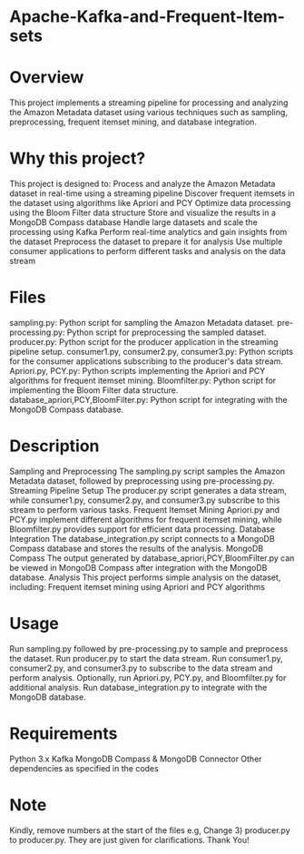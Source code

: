 # Apache-Kafka-and-Frequent-Item-sets
# Overview
This project implements a streaming pipeline for processing and analyzing the Amazon Metadata dataset using various techniques such as sampling, preprocessing, frequent itemset mining, and database integration.
# Why this project?
This project is designed to:
Process and analyze the Amazon Metadata dataset in real-time using a streaming pipeline
Discover frequent itemsets in the dataset using algorithms like Apriori and PCY
Optimize data processing using the Bloom Filter data structure
Store and visualize the results in a MongoDB Compass database
Handle large datasets and scale the processing using Kafka
Perform real-time analytics and gain insights from the dataset
Preprocess the dataset to prepare it for analysis
Use multiple consumer applications to perform different tasks and analysis on the data stream
# Files
sampling.py: Python script for sampling the Amazon Metadata dataset.
pre-processing.py: Python script for preprocessing the sampled dataset.
producer.py: Python script for the producer application in the streaming pipeline setup.
consumer1.py, consumer2.py, consumer3.py: Python scripts for the consumer applications subscribing to the producer's data stream.
Apriori.py, PCY.py: Python scripts implementing the Apriori and PCY algorithms for frequent itemset mining.
Bloomfilter.py: Python script for implementing the Bloom Filter data structure.
database_apriori,PCY,BloomFilter.py: Python script for integrating with the MongoDB Compass database.
# Description
 Sampling and Preprocessing
The sampling.py script samples the Amazon Metadata dataset, followed by preprocessing using pre-processing.py.
Streaming Pipeline Setup
The producer.py script generates a data stream, while consumer1.py, consumer2.py, and consumer3.py subscribe to this stream to perform various tasks.
Frequent Itemset Mining
Apriori.py and PCY.py implement different algorithms for frequent itemset mining, while Bloomfilter.py provides support for efficient data processing.
Database Integration
The database_integration.py script connects to a MongoDB Compass database and stores the results of the analysis.
MongoDB Compass
The output generated by database_apriori,PCY,BloomFilter.py can be viewed in MongoDB Compass after integration with the MongoDB database.
Analysis
This project performs simple analysis on the dataset, including:
Frequent itemset mining using Apriori and PCY algorithms

# Usage
Run sampling.py followed by pre-processing.py to sample and preprocess the dataset.
Run producer.py to start the data stream.
Run consumer1.py, consumer2.py, and consumer3.py to subscribe to the data stream and perform analysis.
Optionally, run Apriori.py, PCY.py, and Bloomfilter.py for additional analysis.
Run database_integration.py to integrate with the MongoDB database.
# Requirements
Python 3.x
Kafka
MongoDB Compass & MongoDB Connector
Other dependencies as specified in the codes
# Note
Kindly, remove numbers at the start of the files e.g, Change 3) producer.py to producer.py. They are just given for clarifications. Thank You! 
